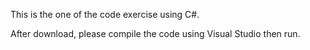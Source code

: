 This is the one of the code exercise using C#.

After download, please compile the code using Visual Studio then run.
